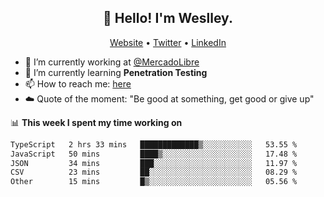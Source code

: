 <h2 align="center">👋 Hello! I'm Weslley.</h2>
<p align="center">
  <a href="http://weslleyneri.com.br">Website</a> •
  <a href="https://twitter.com/Weslley_Neri">Twitter</a> •
  <a href="https://www.linkedin.com/in/weslley-neri-3658908b">LinkedIn</a>
</p>


- 🔭 I’m currently working at [@MercadoLibre](https://github.com/mercadolibre)
- 🌱 I’m currently learning **Penetration Testing**
- 📫 How to reach me: [here](mailto:weslley39@gmail.com)
- ☁️ Quote of the moment: "Be good at something, get good or give up"

📊 **This week I spent my time working on**
<!--START_SECTION:waka-->

```txt
TypeScript   2 hrs 33 mins   █████████████▒░░░░░░░░░░░   53.55 %
JavaScript   50 mins         ████▒░░░░░░░░░░░░░░░░░░░░   17.48 %
JSON         34 mins         ███░░░░░░░░░░░░░░░░░░░░░░   11.97 %
CSV          23 mins         ██░░░░░░░░░░░░░░░░░░░░░░░   08.29 %
Other        15 mins         █▒░░░░░░░░░░░░░░░░░░░░░░░   05.56 %
```

<!--END_SECTION:waka-->

<!-- Inspired by https://github.com/gruselhaus/gruselhaus -->